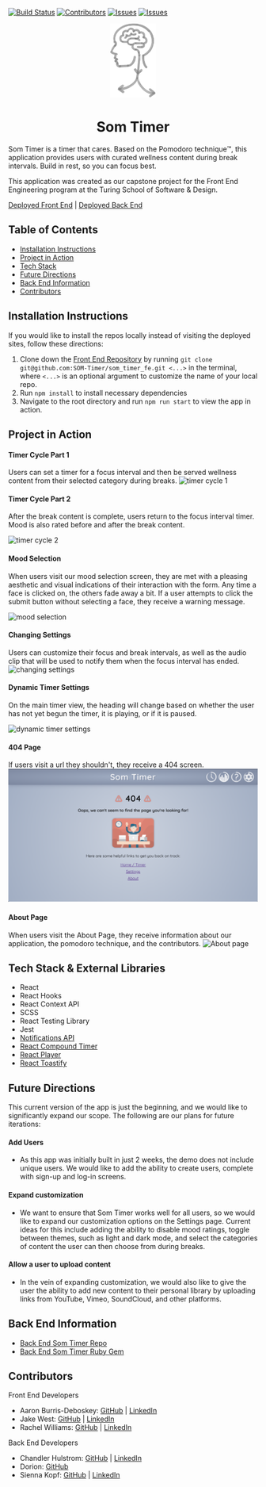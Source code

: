 [![Build Status](https://travis-ci.org/SOM-Timer/som_timer_fe.svg?branch=main)](https://travis-ci.org/SOM-Timer/som_timer_fe)
[![Contributors][contributors-shield]][contributors-url]
[![Issues][issues-shield]][issues-url]
[![Issues][issues-closed-shield]][issues-closed-url]

<div align="center"><img src="src/assets/readme-gifs/SomaticDark.png" alt="woman sitting in meditation pose" height="150px"/></div>

# <div align="center">Som Timer</div>

Som Timer is a timer that cares. Based on the Pomodoro technique™️, this application provides users with curated wellness content during break intervals. Build in rest, so you can focus best.

This application was created as our capstone project for the Front End Engineering program at the Turing School of Software & Design. 

[Deployed Front End](https://som-timer.herokuapp.com/) | [Deployed Back End](https://som-timer-be.herokuapp.com/)

## Table of Contents

- [Installation Instructions](#installation-instructions)
- [Project in Action](#project-in-action)
- [Tech Stack](#tech-stack-&-external-libraries)
- [Future Directions](#future-directions)
- [Back End Information](#back-end-information)
- [Contributors](#contributors)

## Installation Instructions
If you would like to install the repos locally instead of visiting the deployed sites, follow these directions:

1. Clone down the [Front End Repository](https://github.com/SOM-Timer/som_timer_fe) by running `git clone git@github.com:SOM-Timer/som_timer_fe.git <...>` in the terminal, where `<...>` is an optional argument to customize the name of your local repo.
2. Run `npm install` to install necessary dependencies
3. Navigate to the root directory and run `npm run start` to view the app in action.

## Project in Action

#### Timer Cycle Part 1
Users can set a timer for a focus interval and then be served wellness content from their selected category during breaks. 
![timer cycle 1](src/assets/readme-gifs/timer-cycle-1.gif)

#### Timer Cycle Part 2
After the break content is complete, users return to the focus interval timer. Mood is also rated before and after the break content. 

![timer cycle 2](src/assets/readme-gifs/timer-cycle-2.gif)

#### Mood Selection
When users visit our mood selection screen, they are met with a pleasing aesthetic and visual indications of their interaction with the form. Any time a face is clicked on, the others fade away a bit. If a user attempts to click the submit button without selecting a face, they receive a warning message.

![mood selection](src/assets/readme-gifs/MoodSelection1.gif)

#### Changing Settings
Users can customize their focus and break intervals, as well as the audio clip that will be used to notify them when the focus interval has ended. 
![changing settings](src/assets/readme-gifs/changeTimerSettings.gif)

#### Dynamic Timer Settings
On the main timer view, the heading will change based on whether the user has not yet begun the timer, it is playing, or if it is paused.

![dynamic timer settings](src/assets/readme-gifs/dynamicTimerMessages.gif)

#### 404 Page
If users visit a url they shouldn't, they receive a 404 screen.
![404 page](src/assets/readme-gifs/404-page.png)

#### About Page
When users visit the About Page, they receive information about our application, the pomodoro technique, and the contributors.
![About page](src/assets/readme-gifs/aboutPage.gif)

## Tech Stack & External Libraries
- React
- React Hooks
- React Context API
- SCSS
- React Testing Library
- Jest
- [Notifications API](https://developer.mozilla.org/en-US/docs/Web/API/Notifications_API)
- [React Compound Timer](https://github.com/volkov97/react-compound-timer)
- [React Player](https://github.com/CookPete/react-player)
- [React Toastify](https://github.com/fkhadra/react-toastify)

## Future Directions
This current version of the app is just the beginning, and we would like to significantly expand our scope. The following are our plans for future iterations: 
#### Add Users
  - As this app was initially built in just 2 weeks, the demo does not include unique users. We would like to add the ability to create users, complete with sign-up and log-in screens. 
#### Expand customization
  - We want to ensure that Som Timer works well for all users, so we would like to expand our customization options on the Settings page. Current ideas for this include adding the ability to disable mood ratings, toggle between themes, such as light and dark mode, and select the categories of content the user can then choose from during breaks. 
#### Allow a user to upload content
  - In the vein of expanding customization, we would also like to give the user the ability to add new content to their personal library by uploading links from YouTube, Vimeo, SoundCloud, and other platforms. 

## Back End Information

- [Back End Som Timer Repo](https://github.com/SOM-Timer/som_timer_be)  
- [Back End Som Timer Ruby Gem](https://github.com/SOM-Timer/som_timer_gem)

## Contributors
Front End Developers
  - Aaron Burris-Deboskey: [GitHub](https://github.com/Abdeboskey) | [LinkedIn](https://www.linkedin.com/in/aaron-burris-deboskey/)
  - Jake West: [GitHub](https://github.com/jkwest-93) | [LinkedIn](https://www.linkedin.com/in/jake-west-3840b71b4/)
  - Rachel Williams: [GitHub](https://github.com/rwilliams659) | [LinkedIn](https://www.linkedin.com/in/rachelsarahwilliams/)  

Back End Developers 
  - Chandler Hulstrom: [GitHub](https://github.com/Chulstro) | [LinkedIn](https://www.linkedin.com/in/chandler-hulstrom-34ab81150/)
  - Dorion: [GitHub](https://github.com/sciencefixion)
  - Sienna Kopf: [GitHub](https://github.com/sienna-kopf) | [LinkedIn](https://www.linkedin.com/in/sienna-kopf-b22b701b1/)


<!-- MARKDOWN LINKS & IMAGES -->
[contributors-shield]: https://img.shields.io/github/contributors/SOM-Timer/som_timer_fe.svg
[contributors-url]: https://github.com/SOM-Timer/som_timer_fe/graphs/contributors 
[issues-shield]: https://img.shields.io/github/issues-raw/SOM-Timer/som_timer_fe
[issues-url]: https://github.com/issues-raw/SOM-Timer/som_timer_fe/
[issues-closed-shield]: https://img.shields.io/github/issues-closed-raw/SOM-Timer/som_timer_fe
[issues-closed-url]: https://github.com/issues-closed/SOM-Timer/som_timer_fe/